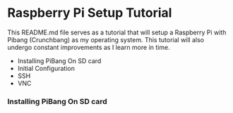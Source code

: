 # Raspberry Pi Setup Tutorial
This README.md file serves as a tutorial that will setup a Raspberry Pi with Pibang (Crunchbang) as my operating system. This tutorial will also undergo constant improvements as I learn more in time. 

* Installing PiBang On SD card
* Initial Configuration
* SSH
* VNC

### Installing PiBang On SD card
